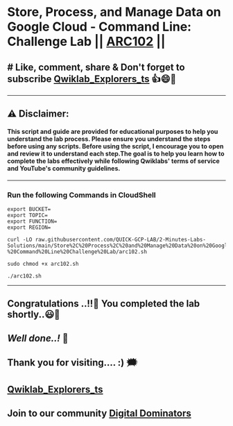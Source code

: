# Store, Process, and Manage Data on Google Cloud - Command Line: Challenge Lab || [ARC102](https://www.cloudskillsboost.google/course_templates/659/labs/464091) || 

## # Like, comment, share & Don't forget to subscribe [Qwiklab_Explorers_ts](https://youtube.com/@titashshil?si=RgamNu1dc9jVIbJN) 👍😄🤝

---
## ⚠️ **Disclaimer:**
#### This script and guide are provided for educational purposes to help you understand the lab process. Please ensure you understand the steps before using any scripts. Before using the script, I encourage you to open and review it to understand each step.The goal is to help you learn how to complete the labs effectively while following Qwiklabs' terms of service and YouTube's community guidelines.
---

### Run the following Commands in CloudShell

```
export BUCKET=
export TOPIC=
export FUNCTION=
export REGION=
```
```
curl -LO raw.githubusercontent.com/QUICK-GCP-LAB/2-Minutes-Labs-Solutions/main/Store%2C%20Process%2C%20and%20Manage%20Data%20on%20Google%20Cloud%20-%20Command%20Line%20Challenge%20Lab/arc102.sh

sudo chmod +x arc102.sh

./arc102.sh
```

---

## Congratulations ..!!🎉  You completed the lab shortly..😃💯

## *Well done..!* 👏

## Thank you for visiting.... :) 🗯️

## [Qwiklab_Explorers_ts](https://youtube.com/@titashshil?si=RgamNu1dc9jVIbJN)

## Join to our community [Digital Dominators](https://chat.whatsapp.com/J0o1beFGCHfJ8ZHGKjcqkd)
